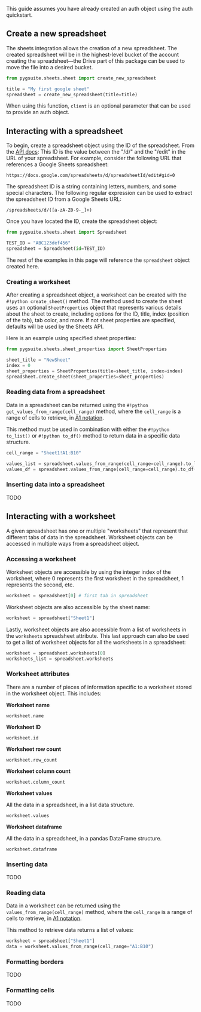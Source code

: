 This guide assumes you have already created an auth object using the auth quickstart.

## Create a new spreadsheet

The sheets integration allows the creation of a new spreadsheet. The created spreadsheet will be in the highest-level bucket of the account creating the spreadsheet&mdash;the Drive part of this package can be used to move the file into a desired bucket.

```python
from pygsuite.sheets.sheet import create_new_spreadsheet

title = "My first google sheet"
spreadsheet = create_new_spreadsheet(title=title)
```

When using this function, `client` is an optional parameter that can be used to provide an auth object.

## Interacting with a spreadsheet

To begin, create a spreadsheet object using the ID of the spreadsheet. From the [API docs](https://developers.google.com/sheets/api/guides/concepts): This ID is the value between the "/d/" and the "/edit" in the URL of your spreadsheet. For example, consider the following URL that references a Google Sheets spreadsheet:

```
https://docs.google.com/spreadsheets/d/spreadsheetId/edit#gid=0
```

The spreadsheet ID is a string containing letters, numbers, and some special characters. The following regular expression can be used to extract the spreadsheet ID from a Google Sheets URL:

```
/spreadsheets/d/([a-zA-Z0-9-_]+)
```

Once you have located the ID, create the spreadsheet object:

```python
from pygsuite.sheets.sheet import Spreadsheet

TEST_ID = "ABC123def456"
spreadsheet = Spreadsheet(id=TEST_ID)
```

The rest of the examples in this page will reference the `spreadsheet` object created here.

### Creating a worksheet

After creating a spreadsheet object, a worksheet can be created with the `#!python create_sheet()` method. The method used to create the sheet uses an optional `SheetProperties` object that represents various details about the sheet to create, including options for the ID, title, index (position of the tab), tab color, and more. If not sheet properties are specified, defaults will be used by the Sheets API.

Here is an example using specified sheet properties:

```python
from pygsuite.sheets.sheet_properties import SheetProperties

sheet_title = "NewSheet"
index = 0
sheet_properties = SheetProperties(title=sheet_title, index=index)
spreadsheet.create_sheet(sheet_properties=sheet_properties)
```

### Reading data from a spreadsheet

Data in a spreadsheet can be returned using the `#!python get_values_from_range(cell_range)` method, where the `cell_range` is a range of cells to retrieve, in [A1 notation](https://developers.google.com/sheets/api/guides/concepts#a1_notation).

This method must be used in combination with either the `#!python to_list()` or `#!python to_df()` method to return data in a specific data structure.

```python
cell_range = "Sheet1!A1:B10"

values_list = spreadsheet.values_from_range(cell_range=cell_range).to_list()
values_df = spreadsheet.values_from_range(cell_range=cell_range).to_df()
```

### Inserting data into a spreadsheet

TODO

## Interacting with a worksheet

A given spreadsheet has one or multiple "worksheets" that represent that different tabs of data in the spreadsheet. Worksheet objects can be accessed in multiple ways from a spreadsheet object.

### Accessing a worksheet

Worksheet objects are accessible by using the integer index of the worksheet, where 0 represents the first worksheet in the spreadsheet, 1 represents the second, etc.

```python
worksheet = spreadsheet[0] # first tab in spreadsheet
```

Worksheet objects are also accessible by the sheet name:

```python
worksheet = spreadsheet["Sheet1"]
```

Lastly, worksheet objects are also accessible from a list of worksheets in the `worksheets` spreadsheet attribute. This last approach can also be used to get a list of worksheet objects for all the worksheets in a spreadsheet:

```python
worksheet = spreadsheet.worksheets[0]
worksheets_list = spreadsheet.worksheets
```

### Worksheet attributes

There are a number of pieces of information specific to a worksheet stored in the worksheet object. This includes:

**Worksheet name**

```
worksheet.name
```

**Worksheet ID**

```
worksheet.id
```

**Worksheet row count**

```
worksheet.row_count
```

**Worksheet column count**

```
worksheet.column_count
```

**Worksheet values**

All the data in a spreadsheet, in a list data structure.

```
worksheet.values
```

**Worksheet dataframe**

All the data in a spreadsheet, in a pandas DataFrame structure.

```
worksheet.dataframe
```

### Inserting data

TODO

### Reading data

Data in a worksheet can be returned using the `values_from_range(cell_range)` method, where the `cell_range` is a range of cells to retrieve, in [A1 notation](https://developers.google.com/sheets/api/guides/concepts#a1_notation).

This method to retrieve data returns a list of values:

```python
worksheet = spreadsheet["Sheet1"]
data = worksheet.values_from_range(cell_range="A1:B10")
```

### Formatting borders

TODO

### Formatting cells

TODO
